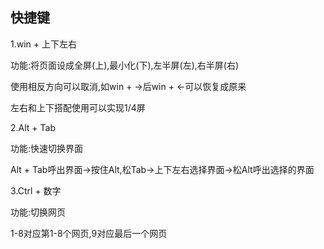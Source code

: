 ## 快捷键

1.win + 上下左右

功能:将页面设成全屏(上),最小化(下),左半屏(左),右半屏(右)

使用相反方向可以取消,如win + ->后win + <-可以恢复成原来

左右和上下搭配使用可以实现1/4屏

2.Alt + Tab

功能:快速切换界面

Alt + Tab呼出界面->按住Alt,松Tab->上下左右选择界面->松Alt呼出选择的界面

3.Ctrl + 数字

功能:切换网页

1-8对应第1-8个网页,9对应最后一个网页

